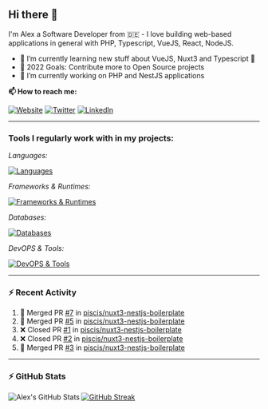 ## Hi there 👋

I'm Alex a Software Developer from 🇩🇪 - I love building web-based applications in general with PHP, Typescript, VueJS, React, NodeJS.

- 🌱 I’m currently learning new stuff about VueJS, Nuxt3 and Typescript 🤣
- 🥅 2022 Goals: Contribute more to Open Source projects
- 🔭 I’m currently working on PHP and NestJS applications

**📫 How to reach me:**

[![Website](https://img.shields.io/website?label=piscis.io&style=for-the-badge&url=https%3A%2F%2Fpiscis.io)](https://piscis.io)
[![Twitter](https://img.shields.io/badge/Twitter-1DA1F2?style=for-the-badge&logo=twitter&logoColor=white)](https://twitter.com/intent/follow?original_referer=https%3A%2F%2Fgithub.com%2Fpiscis&screen_name=piscis168)
[![LinkedIn](https://img.shields.io/badge/LinkedIn-0077B5?style=for-the-badge&logo=linkedin&logoColor=white)](https://linkedin.com/in/alexanderpirsig)

---

### Tools I regularly work with in my projects:

*Languages:*

[![Languages](https://skillicons.dev/icons?i=php,js,ts,sass,css,workers&perline=6)](https://github.com/piscis/)


*Frameworks & Runtimes:*

[![Frameworks & Runtimes](https://skillicons.dev/icons?i=wordpress,vue,nestjs,nuxtjs,vite,prisma,nodejs,react&perline=6)](https://github.com/piscis/)


*Databases:*

[![Databases](https://skillicons.dev/icons?i=mysql,mongodb,redis&perline=6)](https://github.com/piscis/)

*DevOPS & Tools:*

[![DevOPS & Tools](https://skillicons.dev/icons?i=bash,docker,git,gitlab,github,cloudflare,vscode&perline=6)](https://github.com/piscis/)

----

### :zap: Recent Activity

<!--START_SECTION:activity-->
1. 🎉 Merged PR [#7](https://github.com/piscis/nuxt3-nestjs-boilerplate/pull/7) in [piscis/nuxt3-nestjs-boilerplate](https://github.com/piscis/nuxt3-nestjs-boilerplate)
2. 🎉 Merged PR [#5](https://github.com/piscis/nuxt3-nestjs-boilerplate/pull/5) in [piscis/nuxt3-nestjs-boilerplate](https://github.com/piscis/nuxt3-nestjs-boilerplate)
3. ❌ Closed PR [#1](https://github.com/piscis/nuxt3-nestjs-boilerplate/pull/1) in [piscis/nuxt3-nestjs-boilerplate](https://github.com/piscis/nuxt3-nestjs-boilerplate)
4. ❌ Closed PR [#2](https://github.com/piscis/nuxt3-nestjs-boilerplate/pull/2) in [piscis/nuxt3-nestjs-boilerplate](https://github.com/piscis/nuxt3-nestjs-boilerplate)
5. 🎉 Merged PR [#3](https://github.com/piscis/nuxt3-nestjs-boilerplate/pull/3) in [piscis/nuxt3-nestjs-boilerplate](https://github.com/piscis/nuxt3-nestjs-boilerplate)
<!--END_SECTION:activity-->

----

### :zap: GitHub Stats
  <img align="left" alt="Alex's GitHub Stats" src="https://github-readme-stats.piscis.vercel.app/api?username=piscis&show_icons=true&hide_border=true&count_private=true&show_icons=true" />

[![GitHub Streak](https://streak-stats.demolab.com/?user=piscis&theme=light)](https://github.com/piscis)

[website]: https://piscis.io
[twitter]: https://twitter.com/piscis168
[linkedin]: https://linkedin.com/in/alexanderpirsig
